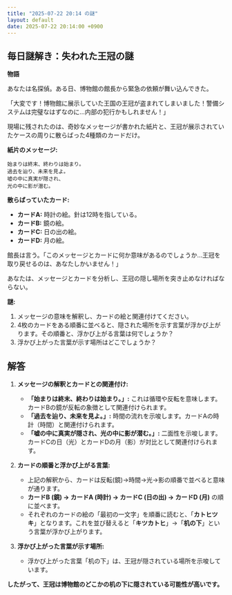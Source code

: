```yaml
---
title: "2025-07-22 20:14 の謎"
layout: default
date: 2025-07-22 20:14:00 +0900
---
```

## 毎日謎解き：失われた王冠の謎

**物語**

あなたは名探偵。ある日、博物館の館長から緊急の依頼が舞い込んできた。

「大変です！博物館に展示していた王国の王冠が盗まれてしまいました！警備システムは完璧なはずなのに…内部の犯行かもしれません！」

現場に残されたのは、奇妙なメッセージが書かれた紙片と、王冠が展示されていたケースの周りに散らばった4種類のカードだけ。

**紙片のメッセージ:**

```
始まりは終末、終わりは始まり。
過去を辿り、未来を見よ。
嘘の中に真実が隠され、
光の中に影が潜む。
```

**散らばっていたカード:**

*   **カードA:** 時計の絵。針は12時を指している。
*   **カードB:** 鏡の絵。
*   **カードC:** 日の出の絵。
*   **カードD:** 月の絵。

館長は言う。「このメッセージとカードに何か意味があるのでしょうか…王冠を取り戻せるのは、あなたしかいません！」

あなたは、メッセージとカードを分析し、王冠の隠し場所を突き止めなければならない。

**謎:**

1.  メッセージの意味を解釈し、カードの絵と関連付けてください。
2.  4枚のカードをある順番に並べると、隠された場所を示す言葉が浮かび上がります。その順番と、浮かび上がる言葉は何でしょうか？
3.  浮かび上がった言葉が示す場所はどこでしょうか？

## 解答

1.  **メッセージの解釈とカードとの関連付け:**
    *   **「始まりは終末、終わりは始まり。」:** これは循環や反転を意味します。カードBの鏡が反転の象徴として関連付けられます。
    *   **「過去を辿り、未来を見よ。」:** 時間の流れを示唆します。カードAの時計（時間）と関連付けられます。
    *   **「嘘の中に真実が隠され、光の中に影が潜む。」:** 二面性を示唆します。カードCの日（光）とカードDの月（影）が対比として関連付けられます。

2.  **カードの順番と浮かび上がる言葉:**
    *   上記の解釈から、カードは反転(鏡)→時間→光→影の順番で並べると意味が通ります。
    *   **カードB (鏡) → カードA (時計) → カードC (日の出) → カードD (月)** の順に並べます。
    *   それぞれのカードの絵の「最初の一文字」を順番に読むと、「**カトヒツキ**」となります。これを並び替えると「**キツカトヒ**」→「**机の下**」という言葉が浮かび上がります。

3.  **浮かび上がった言葉が示す場所:**
    *   浮かび上がった言葉「机の下」は、王冠が隠されている場所を示唆しています。

**したがって、王冠は博物館のどこかの机の下に隠されている可能性が高いです。**
